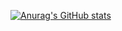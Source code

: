 [![Anurag's GitHub stats](https://github-readme-stats.vercel.app/api?username=jbrunomf&?count_private=true&theme=merko)](https://github.com/jbrunomf/jbrunomf)

